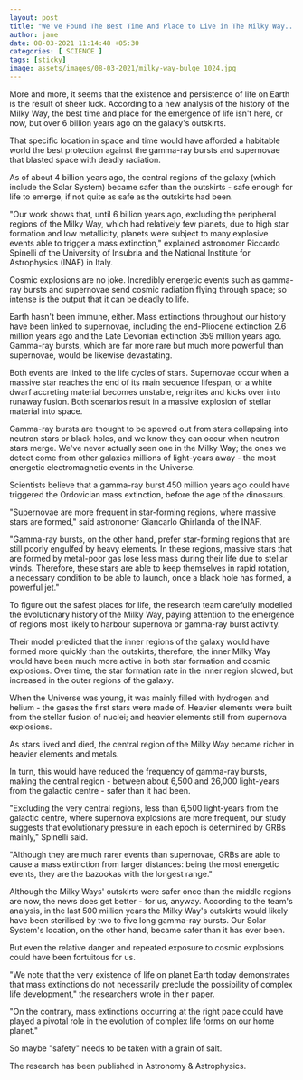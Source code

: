 ```yaml
---
layout: post
title: "We've Found The Best Time And Place to Live in The Milky Way... And It's Not Here"
author: jane 
date: 08-03-2021 11:14:48 +05:30 
categories: [ SCIENCE ] 
tags: [sticky]
image: assets/images/08-03-2021/milky-way-bulge_1024.jpg
---
```

More and more, it seems that the existence and persistence of life on Earth is the result of sheer luck. According to a new analysis of the history of the Milky Way, the best time and place for the emergence of life isn't here, or now, but over 6 billion years ago on the galaxy's outskirts.

That specific location in space and time would have afforded a habitable world the best protection against the gamma-ray bursts and supernovae that blasted space with deadly radiation.

As of about 4 billion years ago, the central regions of the galaxy (which include the Solar System) became safer than the outskirts - safe enough for life to emerge, if not quite as safe as the outskirts had been.

"Our work shows that, until 6 billion years ago, excluding the peripheral regions of the Milky Way, which had relatively few planets, due to high star formation and low metallicity, planets were subject to many explosive events able to trigger a mass extinction," explained astronomer Riccardo Spinelli of the University of Insubria and the National Institute for Astrophysics (INAF) in Italy.

Cosmic explosions are no joke. Incredibly energetic events such as gamma-ray bursts and supernovae send cosmic radiation flying through space; so intense is the output that it can be deadly to life.

Earth hasn't been immune, either. Mass extinctions throughout our history have been linked to supernovae, including the end-Pliocene extinction 2.6 million years ago and the Late Devonian extinction 359 million years ago. Gamma-ray bursts, which are far more rare but much more powerful than supernovae, would be likewise devastating.

Both events are linked to the life cycles of stars. Supernovae occur when a massive star reaches the end of its main sequence lifespan, or a white dwarf accreting material becomes unstable, reignites and kicks over into runaway fusion. Both scenarios result in a massive explosion of stellar material into space.

Gamma-ray bursts are thought to be spewed out from stars collapsing into neutron stars or black holes, and we know they can occur when neutron stars merge. We've never actually seen one in the Milky Way; the ones we detect come from other galaxies millions of light-years away - the most energetic electromagnetic events in the Universe.

Scientists believe that a gamma-ray burst 450 million years ago could have triggered the Ordovician mass extinction, before the age of the dinosaurs.

"Supernovae are more frequent in star-forming regions, where massive stars are formed," said astronomer Giancarlo Ghirlanda of the INAF.

"Gamma-ray bursts, on the other hand, prefer star-forming regions that are still poorly engulfed by heavy elements. In these regions, massive stars that are formed by metal-poor gas lose less mass during their life due to stellar winds. Therefore, these stars are able to keep themselves in rapid rotation, a necessary condition to be able to launch, once a black hole has formed, a powerful jet."

To figure out the safest places for life, the research team carefully modelled the evolutionary history of the Milky Way, paying attention to the emergence of regions most likely to harbour supernova or gamma-ray burst activity.

Their model predicted that the inner regions of the galaxy would have formed more quickly than the outskirts; therefore, the inner Milky Way would have been much more active in both star formation and cosmic explosions. Over time, the star formation rate in the inner region slowed, but increased in the outer regions of the galaxy.

When the Universe was young, it was mainly filled with hydrogen and helium - the gases the first stars were made of. Heavier elements were built from the stellar fusion of nuclei; and heavier elements still from supernova explosions.

As stars lived and died, the central region of the Milky Way became richer in heavier elements and metals.

In turn, this would have reduced the frequency of gamma-ray bursts, making the central region - between about 6,500 and 26,000 light-years from the galactic centre - safer than it had been.

"Excluding the very central regions, less than 6,500 light-years from the galactic centre, where supernova explosions are more frequent, our study suggests that evolutionary pressure in each epoch is determined by GRBs mainly," Spinelli said.

"Although they are much rarer events than supernovae, GRBs are able to cause a mass extinction from larger distances: being the most energetic events, they are the bazookas with the longest range."

Although the Milky Ways' outskirts were safer once than the middle regions are now, the news does get better - for us, anyway. According to the team's analysis, in the last 500 million years the Milky Way's outskirts would likely have been sterilised by two to five long gamma-ray bursts. Our Solar System's location, on the other hand, became safer than it has ever been.

But even the relative danger and repeated exposure to cosmic explosions could have been fortuitous for us.

"We note that the very existence of life on planet Earth today demonstrates that mass extinctions do not necessarily preclude the possibility of complex life development," the researchers wrote in their paper.

"On the contrary, mass extinctions occurring at the right pace could have played a pivotal role in the evolution of complex life forms on our home planet."

So maybe "safety" needs to be taken with a grain of salt.

The research has been published in Astronomy & Astrophysics.